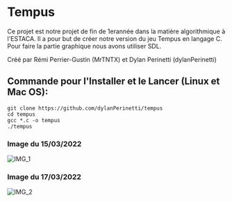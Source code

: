 # Tempus 

Ce projet est notre projet de fin de 1erannée dans la matière algorithmique à l'ESTACA.
Il a pour but de créer notre version du jeu Tempus en langage C.
Pour faire la partie graphique nous avons utiliser SDL.


Créé par Rémi Perrier-Gustin (MrTNTX) et Dylan Perinetti (dylanPerinetti)



## Commande pour l'Installer et le Lancer (Linux et Mac OS):

```
git clone https://github.com/dylanPerinetti/tempus
cd tempus
gcc *.c -o tempus
./tempus
```
### Image du 15/03/2022
![IMG_1](https://user-images.githubusercontent.com/101599798/158646783-4ce43688-70bc-44d6-9bf2-ec8391e891eb.png)
### Image du 17/03/2022
![IMG_2](https://user-images.githubusercontent.com/101599798/159054534-625011f0-507d-407e-b094-87c1c73bb3c4.png)

